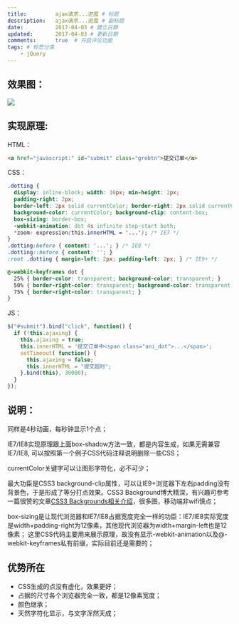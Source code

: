 ```yaml
---
title:         ajax请求...进度 # 标题
description:   ajax请求...进度 # 副标题
date:          2017-04-03 # 建立日期
updated:       2017-04-03 # 更新日期
comments:      true  # 开启评论功能
tags: # 标签分类
    - jQuery
---
```



## 效果图：
<img src="../images/jquery/ajax-dots.png">

## 实现原理:
HTML：
```html
<a href="javascript:" id="submit" class="grebtn">提交订单</a>
```

CSS：
```css
.dotting {
  display: inline-block; width: 10px; min-height: 2px;
  padding-right: 2px;
  border-left: 2px solid currentColor; border-right: 2px solid currentColor;   
  background-color: currentColor; background-clip: content-box;
  box-sizing: border-box;
  -webkit-animation: dot 4s infinite step-start both;
  *zoom: expression(this.innerHTML = '...'); /* IE7 */
}
.dotting:before { content: '...'; } /* IE8 */
.dotting::before { content: ''; }
:root .dotting { margin-left: 2px; padding-left: 2px; } /* IE9+ */

@-webkit-keyframes dot {
  25% { border-color: transparent; background-color: transparent; }          /* 0个点 */
  50% { border-right-color: transparent; background-color: transparent; }    /* 1个点 */
  75% { border-right-color: transparent; }                                   /* 2个点 */
}
```

JS：
```js
$("#submit").bind("click", function() {
  if (!this.ajaxing) {
    this.ajaxing = true;
    this.innerHTML = '提交订单中<span class="ani_dot">...</span>';
    setTimeout( function() {
      this.ajaxing = false;
      this.innerHTML = "提交超时";
    }.bind(this), 30000);
  }
});
```

## 说明：

同样是4秒动画，每秒钟显示1个点；

IE7/IE8实现原理跟上面box-shadow方法一致，都是内容生成，如果无需兼容IE7/IE8, 可以按照第一个例子CSS代码注释说明删除一些CSS；

currentColor关键字可以让图形字符化，必不可少；

最大功臣是CSS3 background-clip属性，可以让IE9+浏览器下左右padding没有背景色，于是形成了等分打点效果。CSS3 Background博大精深，有兴趣可参考一篇很赞的文章[CSS3 Backgrounds相关介绍](http://www.zhangxinxu.com/wordpress/2011/05/%E7%BF%BB%E8%AF%91-css3-backgrounds%E7%9B%B8%E5%85%B3%E4%BB%8B%E7%BB%8D/)，很多图，移动端非wifi慎点；

box-sizing是让现代浏览器和IE7/IE8占据宽度完全一样的功臣：IE7/IE8实际宽度是width+padding-right为12像素，其他现代浏览器为width+margin-left也是12像素；
这里CSS代码主要用来展示原理，故没有显示-webkit-animation以及@-webkit-keyframes私有前缀，实际目前还是需要的；


## 优势所在
  - CSS生成的点没有虚化，效果更好；
  - 占据的尺寸各个浏览器完全一致，都是12像素宽度；
  - 颜色继承；
  - 天然字符化显示，与文字浑然天成；

